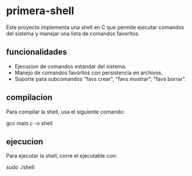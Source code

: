 # primera-shell

Este proyecto implementa una shell en C que permite ejecutar comandos del sistema y manejar una lista de comandos favoritos.

## funcionalidades

- Ejecucion de comandos estandar del sistema.
- Manejo de comandos favoritos con persistencia en archivos.
- Soporte para subcomandos "favs crear", "favs mostrar", "favs borrar".

## compilacion

Para compilar la shell, usa el siguiente comando:

gcc main.c -o shell


## ejecucion

Para ejecutar la shell, corre el ejecutable con:

sudo ./shell
